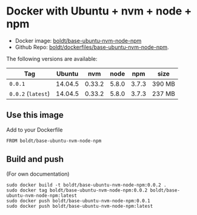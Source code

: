 # Docker with Ubuntu + nvm + node + npm

* Docker image: [boldt/base-ubuntu-nvm-node-npm](https://hub.docker.com/r/boldt/base-ubuntu-nvm-node-npm/)
* Github Repo: [boldt/dockerfiles/base-ubuntu-nvm-node-npm](https://github.com/boldt/dockerfiles/tree/master/base-ubuntu-nvm-node-npm/).

The following versions are available:

| Tag                 | Ubuntu  | nvm     | node  | npm    | size   |
|-------------------- |-------- | ------- |------ |------- | ------ |
| `0.0.1`             | 14.04.5 | 0.33.2  | 5.8.0 | 3.7.3  | 390 MB |
| `0.0.2` (`latest`)  | 14.04.5 | 0.33.2  | 5.8.0 | 3.7.3  | 237 MB |

## Use this image

Add to your Dockerfile

```
FROM boldt/base-ubuntu-nvm-node-npm
```

## Build and push


(For own documentation)

```
sudo docker build -t boldt/base-ubuntu-nvm-node-npm:0.0.2 .
sudo docker tag boldt/base-ubuntu-nvm-node-npm:0.0.2 boldt/base-ubuntu-nvm-node-npm:latest
sudo docker push boldt/base-ubuntu-nvm-node-npm:0.0.1
sudo docker push boldt/base-ubuntu-nvm-node-npm:latest
```
